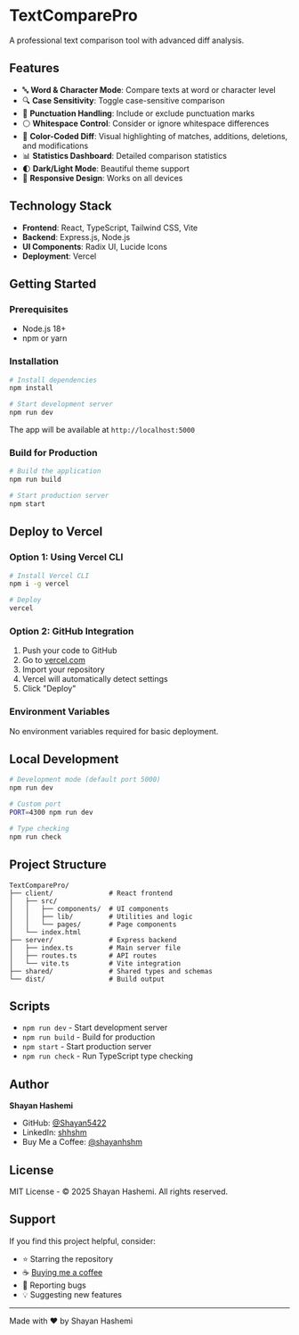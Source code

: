 # TextComparePro

A professional text comparison tool with advanced diff analysis.

## Features

- 🔤 **Word & Character Mode**: Compare texts at word or character level
- 🔍 **Case Sensitivity**: Toggle case-sensitive comparison
- 📝 **Punctuation Handling**: Include or exclude punctuation marks
- ⚪ **Whitespace Control**: Consider or ignore whitespace differences
- 🎨 **Color-Coded Diff**: Visual highlighting of matches, additions, deletions, and modifications
- 📊 **Statistics Dashboard**: Detailed comparison statistics
- 🌓 **Dark/Light Mode**: Beautiful theme support
- 📱 **Responsive Design**: Works on all devices

## Technology Stack

- **Frontend**: React, TypeScript, Tailwind CSS, Vite
- **Backend**: Express.js, Node.js
- **UI Components**: Radix UI, Lucide Icons
- **Deployment**: Vercel

## Getting Started

### Prerequisites

- Node.js 18+ 
- npm or yarn

### Installation

```bash
# Install dependencies
npm install

# Start development server
npm run dev
```

The app will be available at `http://localhost:5000`

### Build for Production

```bash
# Build the application
npm run build

# Start production server
npm start
```

## Deploy to Vercel

### Option 1: Using Vercel CLI

```bash
# Install Vercel CLI
npm i -g vercel

# Deploy
vercel
```

### Option 2: GitHub Integration

1. Push your code to GitHub
2. Go to [vercel.com](https://vercel.com)
3. Import your repository
4. Vercel will automatically detect settings
5. Click "Deploy"

### Environment Variables

No environment variables required for basic deployment.

## Local Development

```bash
# Development mode (default port 5000)
npm run dev

# Custom port
PORT=4300 npm run dev

# Type checking
npm run check
```

## Project Structure

```
TextComparePro/
├── client/              # React frontend
│   ├── src/
│   │   ├── components/  # UI components
│   │   ├── lib/         # Utilities and logic
│   │   └── pages/       # Page components
│   └── index.html
├── server/              # Express backend
│   ├── index.ts         # Main server file
│   ├── routes.ts        # API routes
│   └── vite.ts          # Vite integration
├── shared/              # Shared types and schemas
└── dist/                # Build output

```

## Scripts

- `npm run dev` - Start development server
- `npm run build` - Build for production
- `npm start` - Start production server
- `npm run check` - Run TypeScript type checking

## Author

**Shayan Hashemi**

- GitHub: [@Shayan5422](https://github.com/Shayan5422)
- LinkedIn: [shhshm](https://www.linkedin.com/in/shhshm/)
- Buy Me a Coffee: [@shayanhshm](https://buymeacoffee.com/shayanhshm)

## License

MIT License - © 2025 Shayan Hashemi. All rights reserved.

## Support

If you find this project helpful, consider:
- ⭐ Starring the repository
- ☕ [Buying me a coffee](https://buymeacoffee.com/shayanhshm)
- 🐛 Reporting bugs
- 💡 Suggesting new features

---

Made with ❤️ by Shayan Hashemi
